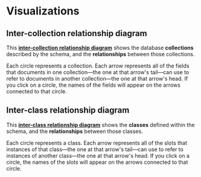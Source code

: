 # Visualizations

## Inter-collection relationship diagram

<!-- Note: `visualizations/collection-graph.html` does not exist in the source code repository.
           It gets generated as part of the documentation build process. -->
This [**inter-collection relationship diagram**](visualizations/collection-graph.html)
shows the database **collections** described by the schema, and the **relationships** between those collections.

Each circle represents a collection.
Each arrow represents all of the fields that documents in one collection—the one at that arrow's tail—can
use to refer to documents in another collection—the one at that arrow's head.
If you click on a circle, the names of the fields will appear on the arrows connected to that circle.

## Inter-class relationship diagram

<!-- Note: `visualizations/class-graph.html` does not exist in the source code repository.
           It gets generated as part of the documentation build process. -->
This [**inter-class relationship diagram**](visualizations/class-graph.html)
shows the **classes** defined within the schema, and the **relationships** between those classes.

Each circle represents a class.
Each arrow represents all of the slots that instances of that class—the one at that arrow's tail—can
use to refer to instances of another class—the one at that arrow's head.
If you click on a circle, the names of the slots will appear on the arrows connected to that circle.
